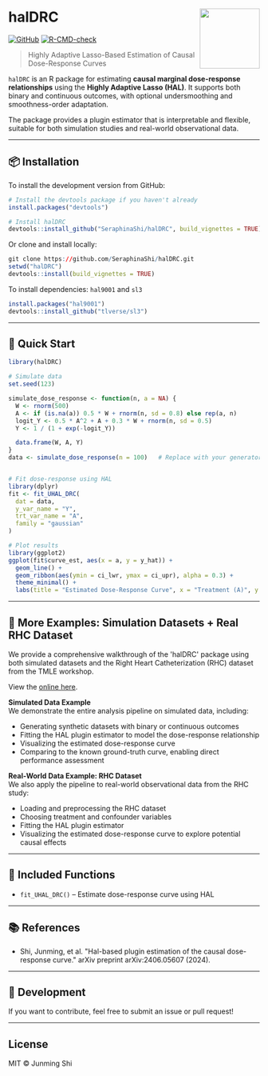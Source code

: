 # halDRC <img src="man/figures/logo.png" align="right" height="120" />

[![GitHub](https://img.shields.io/github/last-commit/SeraphinaShi/halDRC?label=last%20update)](https://github.com/SeraphinaShi/halDRC)
[![R-CMD-check](https://github.com/SeraphinaShi/halDRC/actions/workflows/R-CMD-check.yaml/badge.svg)](https://github.com/SeraphinaShi/halDRC/actions)

> Highly Adaptive Lasso-Based Estimation of Causal Dose-Response Curves

`halDRC` is an R package for estimating **causal marginal dose-response relationships** using the **Highly Adaptive Lasso (HAL)**. It supports both binary and continuous outcomes, with optional undersmoothing and smoothness-order adaptation.

The package provides a plugin estimator that is interpretable and flexible, suitable for both simulation studies and real-world observational data.

---

## 📦 Installation

To install the development version from GitHub:

```r
# Install the devtools package if you haven't already
install.packages("devtools")

# Install halDRC
devtools::install_github("SeraphinaShi/halDRC", build_vignettes = TRUE)
```

Or clone and install locally:

```r
git clone https://github.com/SeraphinaShi/halDRC.git
setwd("halDRC")
devtools::install(build_vignettes = TRUE)
```

To install dependencies: `hal9001` and `sl3`

```r
install.packages("hal9001")
devtools::install_github("tlverse/sl3")
```


---

## 🚀 Quick Start

```r
library(halDRC)

# Simulate data
set.seed(123)

simulate_dose_response <- function(n, a = NA) {
  W <- rnorm(500)
  A <- if (is.na(a)) 0.5 * W + rnorm(n, sd = 0.8) else rep(a, n)
  logit_Y <- 0.5 * A^2 + A + 0.3 * W + rnorm(n, sd = 0.5)
  Y <- 1 / (1 + exp(-logit_Y))

  data.frame(W, A, Y)
}
data <- simulate_dose_response(n = 100)   # Replace with your generator


# Fit dose-response using HAL
library(dplyr)
fit <- fit_UHAL_DRC(
  dat = data,
  y_var_name = "Y",
  trt_var_name = "A",
  family = "gaussian"
)

# Plot results
library(ggplot2)
ggplot(fit$curve_est, aes(x = a, y = y_hat)) +
  geom_line() +
  geom_ribbon(aes(ymin = ci_lwr, ymax = ci_upr), alpha = 0.3) +
  theme_minimal() +
  labs(title = "Estimated Dose-Response Curve", x = "Treatment (A)", y = "Outcome (Y)")
```

---

## 📘 More Examples: Simulation Datasets + Real RHC Dataset

We provide a comprehensive walkthrough of the 'halDRC' package using both simulated datasets and the Right Heart Catheterization (RHC) dataset from the TMLE workshop.

View the [online here](https://seraphinashi.github.io/halDRC/halDRC-demo.html).

**Simulated Data Example**  
We demonstrate the entire analysis pipeline on simulated data, including:
- Generating synthetic datasets with binary or continuous outcomes
- Fitting the HAL plugin estimator to model the dose-response relationship
- Visualizing the estimated dose-response curve
- Comparing to the known ground-truth curve, enabling direct performance assessment

**Real-World Data Example: RHC Dataset**  
We also apply the pipeline to real-world observational data from the RHC study:
- Loading and preprocessing the RHC dataset
- Choosing treatment and confounder variables
- Fitting the HAL plugin estimator
- Visualizing the estimated dose-response curve to explore potential causal effects

---

## 📂 Included Functions

- `fit_UHAL_DRC()` – Estimate dose-response curve using HAL

---

## 📚 References

- Shi, Junming, et al. "Hal-based plugin estimation of the causal dose-response curve." arXiv preprint arXiv:2406.05607 (2024).

---

## 🧪 Development

If you want to contribute, feel free to submit an issue or pull request!

---

## License

MIT © Junming Shi
